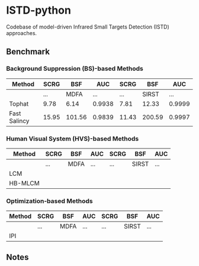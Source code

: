 # ISTD-python
Codebase of model-driven Infrared Small Targets Detection (ISTD) approaches.


## Benchmark

### Background Suppression (BS)-based Methods


| Method | SCRG | BSF | AUC | SCRG | BSF | AUC |
| ---    | ---  | --- | --- | ---  | --- | --- |
|        | ... | MDFA | ... | ... | SIRST | ... |
| Tophat | 9.78 | 6.14 | 0.9938 | 7.81 | 12.33 | 0.9999 |
| Fast Salincy | 15.95 | 101.56 | 0.9839 | 11.43 | 200.59 | 0.9997 |


### Human Visual System (HVS)-based Methods

| Method | SCRG | BSF | AUC | SCRG | BSF | AUC |
| ---    | ---  | --- | --- | ---  | --- | --- |
|        | ... | MDFA | ... | ... | SIRST | ... |
| LCM     |
| HB-MLCM |


### Optimization-based Methods

| Method | SCRG | BSF | AUC | SCRG | BSF | AUC |
| ---    | ---  | --- | --- | ---  | --- | --- |
|        | ... | MDFA | ... | ... | SIRST | ... |
| IPI    |

## Notes